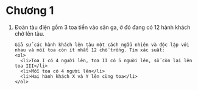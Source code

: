 # Chương 1
<ol>
  <li>Đoàn tàu điện gồm 3 toa tiến vào sân ga, ở đó đang có 12 hành khách chờ lên tàu.

    Giả sử các hành khách lên tàu một cách ngẫu nhiên và độc lập với nhau và mỗi toa còn ít nhất 12 chỗ trống. Tìm xác suất:
    <ol>
      <li>Toa I có 4 người lên, toa II có 5 người lên, số còn lại lên toa III</li>
      <li>Mỗi toa có 4 người lên</li>
      <li>Hai hành khách X và Y lên cùng toa</li>
    </ol>
  </li>
</ol>
